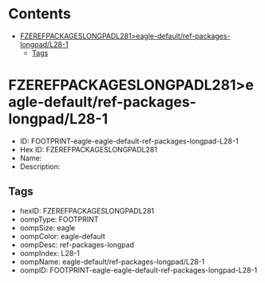 



Contents
========

* [FZEREFPACKAGESLONGPADL281>eagle-default/ref-packages-longpad/L28-1](#fzerefpackageslongpadl281eagle-defaultref-packages-longpadl28-1)
	* [Tags](#tags)

# FZEREFPACKAGESLONGPADL281>eagle-default/ref-packages-longpad/L28-1

- ID: FOOTPRINT-eagle-eagle-default-ref-packages-longpad-L28-1
- Hex ID: FZEREFPACKAGESLONGPADL281
- Name: 
- Description: 

## Tags

- hexID: FZEREFPACKAGESLONGPADL281
- oompType: FOOTPRINT
- oompSize: eagle
- oompColor: eagle-default
- oompDesc: ref-packages-longpad
- oompIndex: L28-1
- oompName: eagle-default/ref-packages-longpad/L28-1
- oompID: FOOTPRINT-eagle-eagle-default-ref-packages-longpad-L28-1
